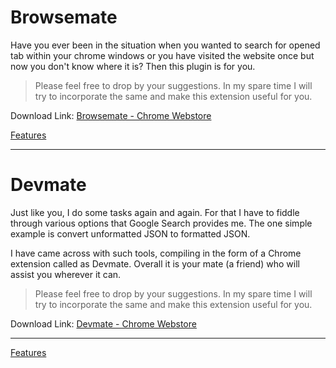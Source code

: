 # Browsemate

Have you ever been in the situation when you wanted to search for opened tab within your chrome windows or you have visited the website once but now you don't know where it is? Then this plugin is for you. 

> Please feel free to drop by your suggestions. In my spare time I will try to incorporate the same and make this extension useful for you.

Download Link: [Browsemate - Chrome Webstore](https://chrome.google.com/webstore/detail/browsemate/nhmgppiicdkdggmegpbgnahjfjeieenl)


[Features](https://github.com/codebased/chrome/wiki)

---

# Devmate

Just like you, I do some tasks again and again. For that I have to fiddle through various options that Google Search provides me. The one simple example is convert unformatted JSON to formatted JSON. 

I have came across with such tools, compiling in the form of a Chrome extension called as Devmate. Overall it is your mate (a friend) who will assist you wherever it can.

> Please feel free to drop by your suggestions. In my spare time I will try to incorporate the same and make this extension useful for you.

Download Link: [Devmate - Chrome Webstore](https://chrome.google.com/webstore/detail/devmate/mjcgbomibejpogjbohnmpeeggnkjhfan)

---

[Features](https://github.com/codebased/chrome/wiki)
